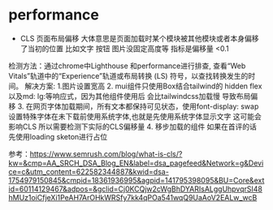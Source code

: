 # performance 

- CLS 页面布局偏移 
大体意思是页面加载时某个模块被其他模块或者本身偏移了当初的位置 比如文字 按钮 图片没固定高度等
指标是偏移量 <0.1

检测方法：通过chrome中Lighthouse 和performance进行排查, 查看“Web Vitals”轨道中的“Experience”轨道或布局转换 (LS) 符号，以查找转换发生的时间。
解决方案:
1.图片设置宽高
2. mui组件只使用Box结合tailwind的 hidden flex 以及md: lg:等响应式，因为其他组件使用后 会比tailwindcss加载慢 导致布局偏移
3. 在网页字体加载期间，所有文本都保持可见状态，使用font-display: swap 设置特殊字体在未下载前使用系统字体,也就是先使用系统字体显示文字 这可能会影响CLS 所以需要检测下实际的CLS偏移量
4. 移步加载的组件 如果在首评的话 先使用loading sketon进行占位

参考：https://www.semrush.com/blog/what-is-cls/?kw=&cmp=AA_SRCH_DSA_Blog_EN&label=dsa_pagefeed&Network=g&Device=c&utm_content=622582344887&kwid=dsa-1754979150845&cmpid=18361936995&agpid=141795398095&BU=Core&extid=60114129467&adpos=&gclid=Cj0KCQjw2cWgBhDYARIsALggUhpvqrSI48hMUz1oiCfjeXi1PeAH7ArOHkWRSfy7kk4qPOa541wqQ9UaAoV2EALw_wcB

